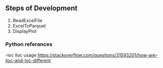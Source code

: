 ## Steps of Development ##
1. ReadExcelFile
2. ExcelToParquet
3. DisplayPlot






### Python referances ###
-loc iloc usage
https://stackoverflow.com/questions/31593201/how-are-iloc-and-loc-different
